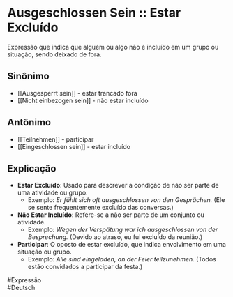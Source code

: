 # Ausgeschlossen Sein :: Estar Excluído
Expressão que indica que alguém ou algo não é incluído em um grupo ou situação, sendo deixado de fora.

## Sinônimo
- [[Ausgesperrt sein]] - estar trancado fora  
- [[Nicht einbezogen sein]] - não estar incluído  

## Antônimo
- [[Teilnehmen]] - participar  
- [[Eingeschlossen sein]] - estar incluído  

## Explicação
- **Estar Excluído**: Usado para descrever a condição de não ser parte de uma atividade ou grupo.
  - Exemplo: *Er fühlt sich oft ausgeschlossen von den Gesprächen.* (Ele se sente frequentemente excluído das conversas.)
- **Não Estar Incluído**: Refere-se a não ser parte de um conjunto ou atividade.
  - Exemplo: *Wegen der Verspätung war ich ausgeschlossen von der Besprechung.* (Devido ao atraso, eu fui excluído da reunião.)
- **Participar**: O oposto de estar excluído, que indica envolvimento em uma situação ou grupo.
  - Exemplo: *Alle sind eingeladen, an der Feier teilzunehmen.* (Todos estão convidados a participar da festa.)

#Expressão  
#Deutsch